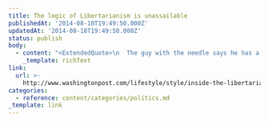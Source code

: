 ```yaml
---
title: The logic of Libertarianism is unassailable
publishedAt: '2014-08-18T19:49:50.000Z'
updatedAt: '2014-08-18T19:49:50.000Z'
status: publish
body:
  - content: "<ExtendedQuote>\n  The guy with the needle says he has a chemical mixture that if injected will lessen the effects of hallucinogens. \x93I have the solution right in my hands,\x94 he says. Eyre decides it\x92s a bad idea to inject the longhaired guy with a mystery drug \x97 even if it could work in theory \x97 and says he won\x92t allow it to happen.\n\n  \x93Can anyone refute that it will work?\x94 the guy with the needle asks.\n\n  It might as well have been the slogan for the whole glorious epic of the Porcupine Freedom Festival.\n</ExtendedQuote>\n"
    _template: richText
link:
  url: >-
    http://www.washingtonpost.com/lifestyle/style/inside-the-libertarian-version-of-burning-man-guns-booze-and-bitcoin/2014/07/01/74d9d996-ffcf-11e3-b8ff-89afd3fad6bd_story.html
categories:
  - reference: content/categories/politics.md
_template: link
---
```



